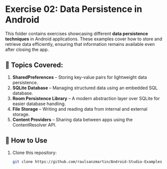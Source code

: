 
# Exercise 02: Data Persistence in Android

This folder contains exercises showcasing different **data persistence techniques** in Android applications. These examples cover how to store and retrieve data efficiently, ensuring that information remains available even after closing the app.

## 📌 Topics Covered:
1. **SharedPreferences** – Storing key-value pairs for lightweight data persistence.
2. **SQLite Database** – Managing structured data using an embedded SQL database.
3. **Room Persistence Library** – A modern abstraction layer over SQLite for easier database handling.
4. **File Storage** – Writing and reading data from internal and external storage.
5. **Content Providers** – Sharing data between apps using the ContentResolver API.

## 🔹 How to Use
1. Clone this repository:
   ```bash
   git clone https://github.com/raulsanzmartin/Android-Studio-Examples.git
